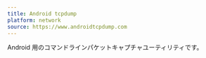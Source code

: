 ```yaml
---
title: Android tcpdump
platform: network
source: https://www.androidtcpdump.com
---
```


Android 用のコマンドラインパケットキャプチャユーティリティです。
